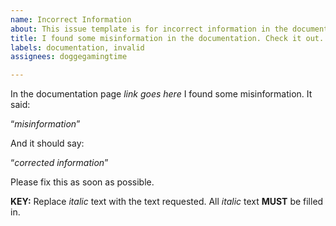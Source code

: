 ```yaml
---
name: Incorrect Information
about: This issue template is for incorrect information in the documentation.
title: I found some misinformation in the documentation. Check it out.
labels: documentation, invalid
assignees: doggegamingtime

---
```


In the documentation page *link goes here* I found some misinformation. It said:

“*misinformation*”

And it should say:

“*corrected information*”

Please fix this as soon as possible.

**KEY:** Replace *italic* text with the text requested. All *italic* text **MUST** be filled in.
